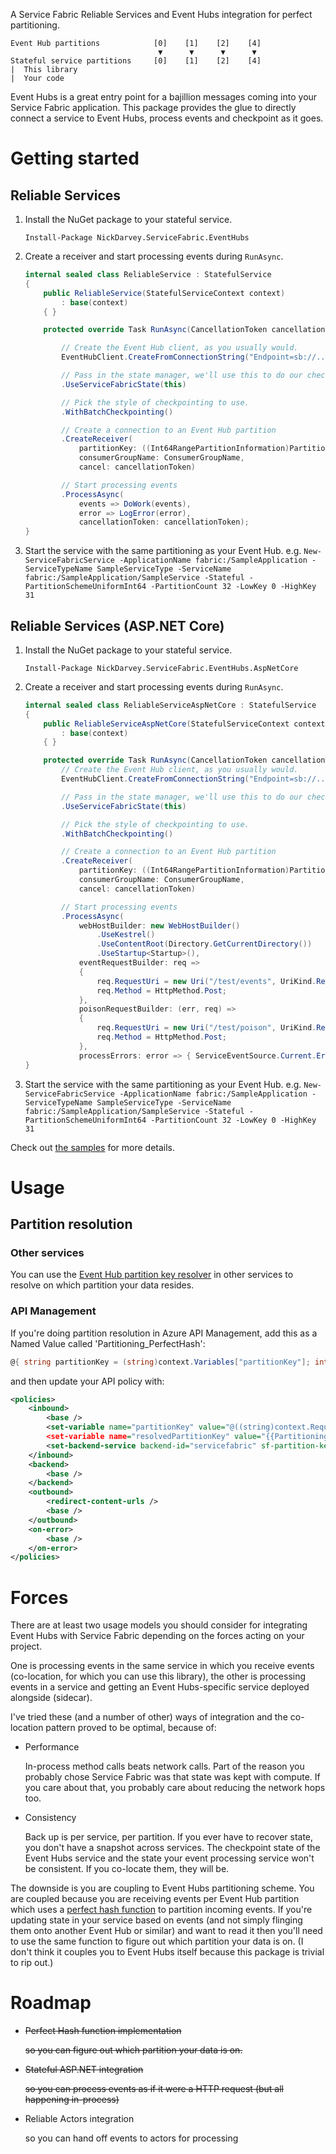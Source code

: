 ﻿A Service Fabric Reliable Services and Event Hubs integration for perfect partitioning.

```
Event Hub partitions            [0]    [1]    [2]    [4]
                                 ▼      ▼      ▼      ▼
Stateful service partitions     [0]    [1]    [2]    [4]
|  This library
|  Your code
```

Event Hubs is a great entry point for a bajillion messages coming into your Service Fabric application.
This package provides the glue to directly connect a service to Event Hubs, process events and checkpoint as it goes.


# Getting started

## Reliable Services

1. Install the NuGet package to your stateful service.

    `Install-Package NickDarvey.ServiceFabric.EventHubs`

1. Create a receiver and start processing events during `RunAsync`.

    ```csharp
    internal sealed class ReliableService : StatefulService
    {
        public ReliableService(StatefulServiceContext context)
            : base(context)
        { }

        protected override Task RunAsync(CancellationToken cancellationToken) =>

            // Create the Event Hub client, as you usually would.
            EventHubClient.CreateFromConnectionString("Endpoint=sb://...")

            // Pass in the state manager, we'll use this to do our checkpointing.
            .UseServiceFabricState(this)

            // Pick the style of checkpointing to use.
            .WithBatchCheckpointing()

            // Create a connection to an Event Hub partition
            .CreateReceiver(
                partitionKey: ((Int64RangePartitionInformation)Partition.PartitionInfo).LowKey,
                consumerGroupName: ConsumerGroupName,
                cancel: cancellationToken)

            // Start processing events
            .ProcessAsync(
                events => DoWork(events),
                error => LogError(error),
                cancellationToken: cancellationToken);
    }
    ```

1. Start the service with the same partitioning as your Event Hub.
   e.g. `New-ServiceFabricService -ApplicationName fabric:/SampleApplication -ServiceTypeName SampleServiceType -ServiceName fabric:/SampleApplication/SampleService -Stateful -PartitionSchemeUniformInt64 -PartitionCount 32 -LowKey 0 -HighKey 31`

## Reliable Services (ASP.NET Core)

1. Install the NuGet package to your stateful service.

    `Install-Package NickDarvey.ServiceFabric.EventHubs.AspNetCore`

1. Create a receiver and start processing events during `RunAsync`.

    ```csharp
    internal sealed class ReliableServiceAspNetCore : StatefulService
    {
        public ReliableServiceAspNetCore(StatefulServiceContext context)
            : base(context)
        { }

        protected override Task RunAsync(CancellationToken cancellationToken) =>
            // Create the Event Hub client, as you usually would.
            EventHubClient.CreateFromConnectionString("Endpoint=sb://...")

            // Pass in the state manager, we'll use this to do our checkpointing.
            .UseServiceFabricState(this)

            // Pick the style of checkpointing to use.
            .WithBatchCheckpointing()

            // Create a connection to an Event Hub partition
            .CreateReceiver(
                partitionKey: ((Int64RangePartitionInformation)Partition.PartitionInfo).LowKey,
                consumerGroupName: ConsumerGroupName,
                cancel: cancellationToken)

            // Start processing events
            .ProcessAsync(
                webHostBuilder: new WebHostBuilder()
                    .UseKestrel()
                    .UseContentRoot(Directory.GetCurrentDirectory())
                    .UseStartup<Startup>(),
                eventRequestBuilder: req =>
                {
                    req.RequestUri = new Uri("/test/events", UriKind.Relative);
                    req.Method = HttpMethod.Post;
                },
                poisonRequestBuilder: (err, req) =>
                {
                    req.RequestUri = new Uri("/test/poison", UriKind.Relative);
                    req.Method = HttpMethod.Post;
                },
                processErrors: error => { ServiceEventSource.Current.Error(error.ToString()); return Task.CompletedTask; },
    }
    ```
    
1. Start the service with the same partitioning as your Event Hub.
   e.g. `New-ServiceFabricService -ApplicationName fabric:/SampleApplication -ServiceTypeName SampleServiceType -ServiceName fabric:/SampleApplication/SampleService -Stateful -PartitionSchemeUniformInt64 -PartitionCount 32 -LowKey 0 -HighKey 31`


Check out [the samples](./Samples) for more details.

# Usage
## Partition resolution

### Other services
You can use the [Event Hub partition key resolver](./ServiceFabric.EventHubs.Partitioning) in other services to resolve on which partition your data resides.

### API Management
If you're doing partition resolution in Azure API Management, add this as a Named Value called 'Partitioning_PerfectHash':
```csharp
@{ string partitionKey = (string)context.Variables["partitionKey"]; int partitionCount = 32; const short DefaultLogicalPartitionCount = short.MaxValue; uint seed1 = 0; uint seed2 = 0; uint hash1; uint hash2; string upper = partitionKey.ToUpper(); byte[] data = ASCIIEncoding.ASCII.GetBytes(upper); uint a, b, c; a = b = c = (uint)(0xdeadbeef + data.Length + seed1); c += seed2; int index = 0, size = data.Length; while (size > 12) { a += BitConverter.ToUInt32(data, index); b += BitConverter.ToUInt32(data, index + 4); c += BitConverter.ToUInt32(data, index + 8); a -= c; a ^= (c << 4) | (c >> 28); c += b; b -= a; b ^= (a << 6) | (a >> 26); a += c; c -= b; c ^= (b << 8) | (b >> 24); b += a; a -= c; a ^= (c << 16) | (c >> 16); c += b; b -= a; b ^= (a << 19) | (a >> 13); a += c; c -= b; c ^= (b << 4) | (b >> 28); b += a; index += 12; size -= 12; } var shift = true; switch (size) { case 12: a += BitConverter.ToUInt32(data, index); b += BitConverter.ToUInt32(data, index + 4); c += BitConverter.ToUInt32(data, index + 8); break; case 11: c += ((uint)data[index + 10]) << 16; goto case 10; case 10: c += ((uint)data[index + 9]) << 8; goto case 9; case 9: c += (uint)data[index + 8]; goto case 8; case 8: b += BitConverter.ToUInt32(data, index + 4); a += BitConverter.ToUInt32(data, index); break; case 7: b += ((uint)data[index + 6]) << 16; goto case 6; case 6: b += ((uint)data[index + 5]) << 8; goto case 5; case 5: b += ((uint)data[index + 4]); goto case 4; case 4: a += BitConverter.ToUInt32(data, index); break; case 3: a += ((uint)data[index + 2]) << 16; goto case 2; case 2: a += ((uint)data[index + 1]) << 8; goto case 1; case 1: a += (uint)data[index]; break; case 0: hash1 = c; hash2 = b; shift = false; break; } if (shift) { c ^= b; c -= (b << 14) | (b >> 18); a ^= c; a -= (c << 11) | (c >> 21); b ^= a; b -= (a << 25) | (a >> 7); c ^= b; c -= (b << 16) | (b >> 16); a ^= c; a -= (c << 4) | (c >> 28); b ^= a; b -= (a << 14) | (a >> 18); c ^= b; c -= (b << 24) | (b >> 8); } hash1 = c; hash2 = b; long hashedValue = hash1 ^ hash2; short shortHashedValue = (short)hashedValue; short logicalPartition = Math.Abs((short)(shortHashedValue % DefaultLogicalPartitionCount)); int shortRangeWidth = (int)Math.Floor((decimal)DefaultLogicalPartitionCount / (decimal)(partitionCount)); int remainingLogicalPartitions = DefaultLogicalPartitionCount - (partitionCount * shortRangeWidth); int largeRangeWidth = shortRangeWidth + 1; int largeRangesLogicalPartitions = largeRangeWidth * remainingLogicalPartitions; long partitionIndex = logicalPartition < largeRangesLogicalPartitions ? logicalPartition / largeRangeWidth : remainingLogicalPartitions + ((logicalPartition - largeRangesLogicalPartitions) / shortRangeWidth); return partitionIndex; }
```

and then update your API policy with:
```xml
<policies>
    <inbound>
        <base />
        <set-variable name="partitionKey" value="@((string)context.Request.MatchedParameters["userId"])" />
        <set-variable name="resolvedPartitionKey" value="{{Partitioning_PerfectHash}}" />
        <set-backend-service backend-id="servicefabric" sf-partition-key="@((long)context.Variables["resolvedPartitionKey"])" sf-resolve-condition="{{ServiceFabric_ResolutionCondition}}" sf-service-instance-name="fabric:/SampleApplication/SampleService" />
    </inbound>
    <backend>
        <base />
    </backend>
    <outbound>
        <redirect-content-urls />
        <base />
    </outbound>
    <on-error>
        <base />
    </on-error>
</policies>
```

# Forces
There are at least two usage models you should consider for integrating Event Hubs with Service Fabric depending on the forces acting on your project.

One is processing events in the same service in which you receive events (co-location, for which you can use this library),
the other is processing events in a service and getting an Event Hubs-specific service deployed alongside (sidecar).

I've tried these (and a number of other) ways of integration and the co-location pattern proved to be optimal, because of:

* Performance
  
  In-process method calls beats network calls.
  Part of the reason you probably chose Service Fabric was that state was kept with compute.
  If you care about that, you probably care about reducing the network hops too.

* Consistency
  
  Back up is per service, per partition. If you ever have to recover state, you don't have a snapshot across services.
  The checkpoint state of the Event Hubs service and the state your event processing service won't be consistent.
  If you co-locate them, they will be.

The downside is you are coupling to Event Hubs partitioning scheme.
You are coupled because you are receiving events per Event Hub partition which uses a [perfect hash function](./ServiceFabric.EventHubs.Partitioning) to partition incoming events.
If you're updating state in your service based on events (and not simply flinging them onto another Event Hub or similar) and want to read it then you'll need to use the same function to figure out which partition your data is on.
(I don't think it couples you to Event Hubs itself because this package is trivial to rip out.)


# Roadmap
* ~~Perfect Hash function implementation~~

  ~~so you can figure out which partition your data is on.~~

* ~~Stateful ASP.NET integration~~

  ~~so you can process events as if it were a HTTP request (but all happening in-process)~~

* Reliable Actors integration
  
  so you can hand off events to actors for processing